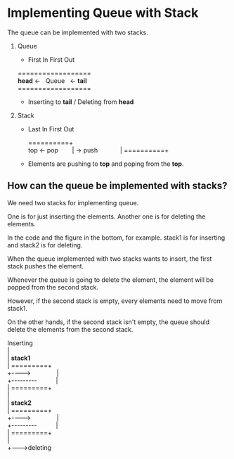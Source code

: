 # Implementing Queue with Stack

The queue can be implemented with two stacks.

1. Queue
	- First In First Out

	==================<br />
	**head** <-&nbsp;&nbsp;&nbsp;Queue&nbsp;&nbsp;&nbsp;<- **tail** <br />
	==================<br />

	- Inserting to **tail** / Deleting from **head**

2. Stack
	- Last In First Out

		==========+<br />
	top <- pop &nbsp;&nbsp;&nbsp;&nbsp;&nbsp;&nbsp;&nbsp;|
            -> push&nbsp;&nbsp;&nbsp;&nbsp;&nbsp;&nbsp;&nbsp;&nbsp;&nbsp;&nbsp;&nbsp;&nbsp;&nbsp;|
	==========+<br />

	- Elements are pushing to **top** and poping from the **top**.

## How can the queue be implemented with stacks?

We need two stacks for implementing queue.

One is for just inserting the elements. Another one is for deleting the elements.

In the code and the figure in the bottom, for example. stack1 is for inserting and stack2 is for deleting.

When the queue implemented with two stacks wants to insert, the first stack pushes the element. 

Whenever the queue is going to delete the element, the element will be popped from the second stack.

However, if the second stack is empty, every elements need to move from stack1.

On the other hands, if the second stack isn't empty, the queue should delete the elements from the second stack.

Inserting<br/>
|<br/>
|	**stack1**<br/>
|	=========+<br/>
+---->&nbsp;&nbsp;&nbsp;&nbsp;&nbsp;&nbsp;&nbsp;&nbsp;&nbsp;&nbsp;&nbsp;&nbsp;&nbsp;&nbsp;  |<br/>
+--------- &nbsp;&nbsp;&nbsp;&nbsp;&nbsp;&nbsp;&nbsp;&nbsp;&nbsp;  |   	   <br/>
|	=========+<br/>
|	<br/>
|	**stack2**<br/>
|	=========+<br/>
+---->&nbsp;&nbsp;&nbsp;&nbsp;&nbsp;&nbsp;&nbsp;&nbsp;&nbsp;&nbsp;&nbsp;&nbsp;&nbsp;&nbsp;  |<br/>
+--------- &nbsp;&nbsp;&nbsp;&nbsp;&nbsp;&nbsp;&nbsp;&nbsp;&nbsp;   | <br/>
|	=========+<br/>
|<br/>
+--->deleting<br/>